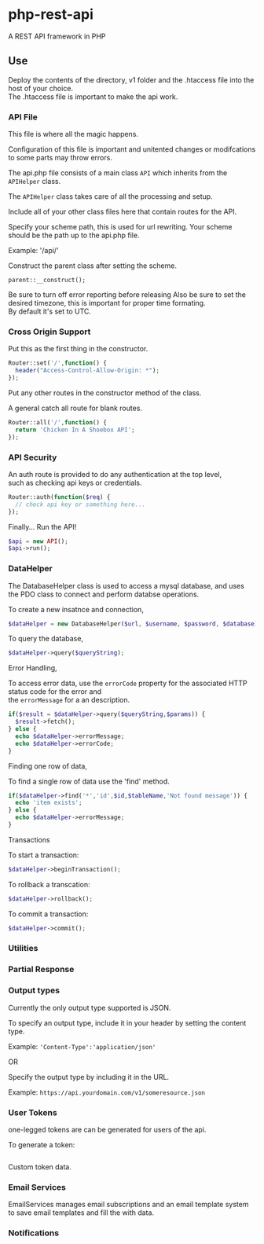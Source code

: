 # php-rest-api
A REST API framework in PHP

## Use

Deploy the contents of the directory, v1 folder and the .htaccess file into the host of your choice.  
The .htaccess file is important to make the api work.

### API File

This file is where all the magic happens.  

Configuration of this file is important and unitented changes or modifcations to some parts may throw errors.  

The api.php file consists of a main class ```API``` which inherits from the ```APIHelper``` class.  

The ```APIHelper``` class takes care of all the processing and setup.

Include all of your other class files here that contain routes for the API.

Specify your scheme path, this is used for url rewriting.
Your scheme should be the path up to the api.php file.  

Example: '/api/'  

Construct the parent class after setting the scheme.

```parent::__construct(); ```

Be sure to turn off error reporting before releasing
Also be sure to set the desired timezone, this is important for proper time formating.  
By default it's set to UTC.

### Cross Origin Support

Put this as the first thing in the constructor.

```php  
Router::set('/',function() {
  header("Access-Control-Allow-Origin: *");
});
```

Put any other routes in the constructor method of the class.

A general catch all route for blank routes.

```php
Router::all('/',function() {
  return 'Chicken In A Shoebox API';
});
```

### API Security

An auth route is provided to do any authentication at the top level,  
such as checking api keys or credentials.

```php
Router::auth(function($req) {
  // check api key or something here...
});

```

Finally...  Run the API!

```php
$api = new API();
$api->run();
```

### DataHelper

The DatabaseHelper class is used to access a mysql database, and uses the PDO class to connect and perform databse operations. 

To create a new insatnce and connection,  

```php
$dataHelper = new DatabaseHelper($url, $username, $password, $database);
```

To query the database,

```php
$dataHelper->query($queryString);
```

Error Handling,

To access error data, use the ```errorCode``` property for the associated HTTP status code for the error and  
the ```errorMessage``` for a an description.  

```php
if($result = $dataHelper->query($queryString,$params)) {
  $result->fetch();
} else {
  echo $dataHelper->errorMessage;
  echo $dataHelper->errorCode;
}
```

Finding one row of data,

To find a single row of data use the 'find' method.

```php
if($dataHelper->find('*','id',$id,$tableName,'Not found message')) {
  echo 'item exists';
} else {
  echo $dataHelper->errorMessage;
}
```

Transactions

To start a transaction:

```php
$dataHelper->beginTransaction();
```

To rollback a transcation:

```php
$dataHelper->rollback();
```

To commit a transaction:

```php
$dataHelper->commit();
```



### Utilities

### Partial Response

### Output types

Currently the only output type supported is JSON.  

To specify an output type, include it in your header by setting the content  
type.  

Example: ```'Content-Type':'application/json'```

OR

Specify the output type by including it in the URL.  

Example: ```https://api.yourdomain.com/v1/someresource.json```

### User Tokens

one-legged tokens are can be generated for users of the api.

To generate a token:

```

```

Custom token data.

### Email Services

EmailServices manages email subscriptions and an email template system to save email templates and fill the with data.



### Notifications
